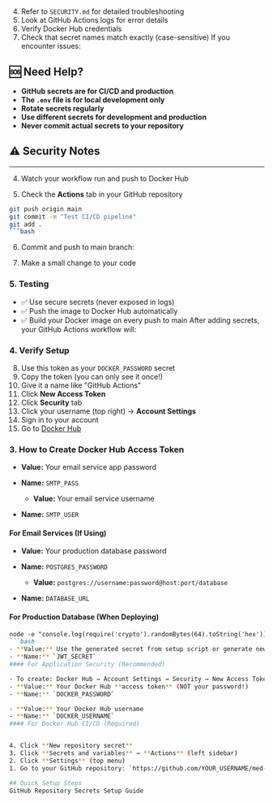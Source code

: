 # 

4. Refer to `SECURITY.md` for detailed troubleshooting
5. Look at GitHub Actions logs for error details
6. Verify Docker Hub credentials
7. Check that secret names match exactly (case-sensitive)
   If you encounter issues:

## 🆘 Need Help?

- **GitHub secrets are for CI/CD and production**
- **The `.env` file is for local development only**
- **Rotate secrets regularly**
- **Use different secrets for development and production**
- **Never commit actual secrets to your repository**

## ⚠️ Security Notes

---

4. Watch your workflow run and push to Docker Hub

5. Check the **Actions** tab in your GitHub repository

```sh
git push origin main
git commit -m "Test CI/CD pipeline"
git add .
```bash
```

6. Commit and push to main branch:

7. Make a small change to your code

### 5. Testing

- ✅ Use secure secrets (never exposed in logs)
- ✅ Push the image to Docker Hub automatically
- ✅ Build your Docker image on every push to main
   After adding secrets, your GitHub Actions workflow will:

### 4. Verify Setup

8. Use this token as your `DOCKER_PASSWORD` secret
9. Copy the token (you can only see it once!)
10. Give it a name like "GitHub Actions"
11. Click **New Access Token**
12. Click **Security** tab
13. Click your username (top right) → **Account Settings**
14. Sign in to your account
15. Go to [Docker Hub](https://hub.docker.com)

### 3. How to Create Docker Hub Access Token

- **Value:** Your email service app password
- __Name:__ `SMTP_PASS`

   - **Value:** Your email service username

- __Name:__ `SMTP_USER`

#### For Email Services (If Using)

- **Value:** Your production database password
- __Name:__ `POSTGRES_PASSWORD`

   - **Value:** `postgres://username:password@host:port/database`

- __Name:__ `DATABASE_URL`

#### For Production Database (When Deploying)

```md
node -e "console.log(require('crypto').randomBytes(64).toString('hex'))"
```bash
- **Value:** Use the generated secret from setup script or generate new one:
- **Name:** `JWT_SECRET`
#### For Application Security (Recommended)

- To create: Docker Hub → Account Settings → Security → New Access Token
- **Value:** Your Docker Hub **access token** (NOT your password!)
- **Name:** `DOCKER_PASSWORD`  

- **Value:** Your Docker Hub username
- **Name:** `DOCKER_USERNAME`
#### For Docker Hub CI/CD (Required)


4. Click **New repository secret**
3. Click **Secrets and variables** → **Actions** (left sidebar)
2. Click **Settings** (top menu)
1. Go to your GitHub repository: `https://github.com/YOUR_USERNAME/med-care`

## Quick Setup Steps
GitHub Repository Secrets Setup Guide
```